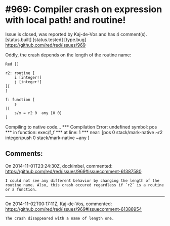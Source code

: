 
#969: Compiler crash on expression with local path! and routine!
================================================================================
Issue is closed, was reported by Kaj-de-Vos and has 4 comment(s).
[status.built] [status.tested] [type.bug]
<https://github.com/red/red/issues/969>

Oddly, the crash depends on the length of the routine name:

```
Red []

r2: routine [
    i [integer!]
    j [integer!]
][
]

f: function [
    s
][
    s/x = r2 0  any [0 0]
]
```

Compiling to native code...
**\* Compilation Error: undefined symbol: pos 
**\* in function: exec/f_f
**\* at line: 1 
**\* near: [pos 0 
    stack/mark-native ~r2 
    integer/push 0 
    stack/mark-native ~any
]



Comments:
--------------------------------------------------------------------------------

On 2014-11-01T23:24:30Z, dockimbel, commented:
<https://github.com/red/red/issues/969#issuecomment-61387580>

    I could not see any different behavior by changing the length of the routine name. Also, this crash occured regardless if `r2` is a routine or a function.

--------------------------------------------------------------------------------

On 2014-11-02T00:17:11Z, Kaj-de-Vos, commented:
<https://github.com/red/red/issues/969#issuecomment-61388954>

    The crash disappeared with a name of length one.

